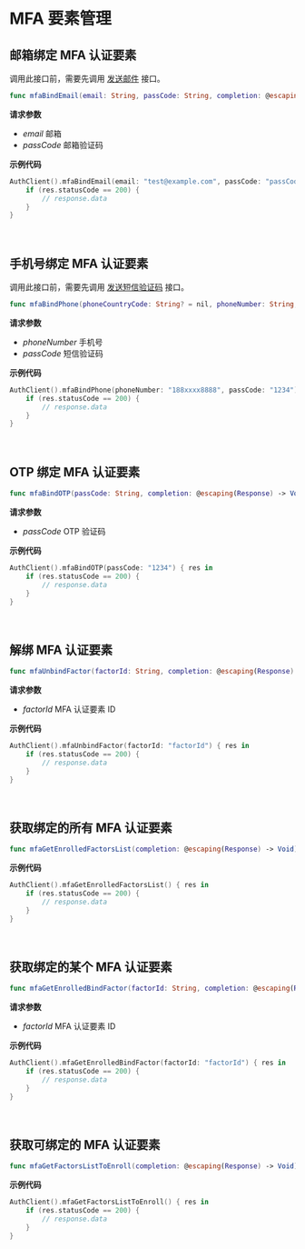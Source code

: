 # MFA 要素管理

<LastUpdated/>

## 邮箱绑定 MFA 认证要素

调用此接口前，需要先调用 [发送邮件](./message.md##-发送邮件) 接口。

```swift
func mfaBindEmail(email: String, passCode: String, completion: @escaping(Response) -> Void)
```

**请求参数**

* *email* 邮箱
* *passCode* 邮箱验证码

**示例代码**

```swift
AuthClient().mfaBindEmail(email: "test@example.com", passCode: "passCode") { res in
    if (res.statusCode == 200) {
        // response.data
    }
}
```

<br>

## 手机号绑定 MFA 认证要素

调用此接口前，需要先调用 [发送短信验证码](./message.md##-发送短信) 接口。

```swift
func mfaBindPhone(phoneCountryCode: String? = nil, phoneNumber: String, passCode: String, completion: @escaping(Response) -> Void)
```

**请求参数**

* *phoneNumber* 手机号
* *passCode* 短信验证码

**示例代码**

```swift
AuthClient().mfaBindPhone(phoneNumber: "188xxxx8888", passCode: "1234") { res in
    if (res.statusCode == 200) {
        // response.data
    }
}
```

<br>

## OTP 绑定 MFA 认证要素

```swift
func mfaBindOTP(passCode: String, completion: @escaping(Response) -> Void)
```

**请求参数**

* *passCode* OTP 验证码

**示例代码**

```swift
AuthClient().mfaBindOTP(passCode: "1234") { res in
    if (res.statusCode == 200) {
        // response.data
    }
}
```

<br>


## 解绑 MFA 认证要素

```swift
func mfaUnbindFactor(factorId: String, completion: @escaping(Response) -> Void)
```

**请求参数**

* *factorId* MFA 认证要素 ID

**示例代码**

```swift
AuthClient().mfaUnbindFactor(factorId: "factorId") { res in
    if (res.statusCode == 200) {
        // response.data
    }
}
```

<br>

## 获取绑定的所有 MFA 认证要素

```swift
func mfaGetEnrolledFactorsList(completion: @escaping(Response) -> Void)
```

**示例代码**

```swift
AuthClient().mfaGetEnrolledFactorsList() { res in
    if (res.statusCode == 200) {
        // response.data
    }
}
```

<br>

## 获取绑定的某个 MFA 认证要素

```swift
func mfaGetEnrolledBindFactor(factorId: String, completion: @escaping(Response) -> Void)
```

**请求参数**

* *factorId* MFA 认证要素 ID

**示例代码**

```swift
AuthClient().mfaGetEnrolledBindFactor(factorId: "factorId") { res in
    if (res.statusCode == 200) {
        // response.data
    }
}
```

<br>

## 获取可绑定的 MFA 认证要素

```swift
func mfaGetFactorsListToEnroll(completion: @escaping(Response) -> Void)
```

**示例代码**

```swift
AuthClient().mfaGetFactorsListToEnroll() { res in
    if (res.statusCode == 200) {
        // response.data
    }
}
```

<br>